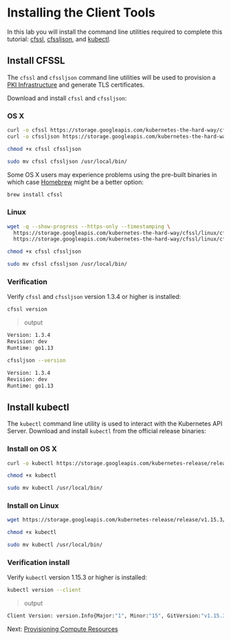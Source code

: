 # Installing the Client Tools

In this lab you will install the command line utilities required to complete this tutorial: [cfssl](https://github.com/cloudflare/cfssl), [cfssljson](https://github.com/cloudflare/cfssl), and [kubectl](https://kubernetes.io/docs/tasks/tools/install-kubectl).

## Install CFSSL

The `cfssl` and `cfssljson` command line utilities will be used to provision a [PKI Infrastructure](https://en.wikipedia.org/wiki/Public_key_infrastructure) and generate TLS certificates.

Download and install `cfssl` and `cfssljson`:

### OS X

```bash
curl -o cfssl https://storage.googleapis.com/kubernetes-the-hard-way/cfssl/darwin/cfssl
curl -o cfssljson https://storage.googleapis.com/kubernetes-the-hard-way/cfssl/darwin/cfssljson
```

```bash
chmod +x cfssl cfssljson
```

```bash
sudo mv cfssl cfssljson /usr/local/bin/
```

Some OS X users may experience problems using the pre-built binaries in which case [Homebrew](https://brew.sh) might be a better option:

```bash
brew install cfssl
```

### Linux

```bash
wget -q --show-progress --https-only --timestamping \
  https://storage.googleapis.com/kubernetes-the-hard-way/cfssl/linux/cfssl \
  https://storage.googleapis.com/kubernetes-the-hard-way/cfssl/linux/cfssljson
```

```bash
chmod +x cfssl cfssljson
```

```bash
sudo mv cfssl cfssljson /usr/local/bin/
```

### Verification

Verify `cfssl` and `cfssljson` version 1.3.4 or higher is installed:

```bash
cfssl version
```

> output

```bash
Version: 1.3.4
Revision: dev
Runtime: go1.13
```

```bash
cfssljson --version
```

```bash
Version: 1.3.4
Revision: dev
Runtime: go1.13
```

## Install kubectl

The `kubectl` command line utility is used to interact with the Kubernetes API Server. Download and install `kubectl` from the official release binaries:

### Install on OS X

```bash
curl -o kubectl https://storage.googleapis.com/kubernetes-release/release/v1.15.3/bin/darwin/amd64/kubectl
```

```bash
chmod +x kubectl
```

```bash
sudo mv kubectl /usr/local/bin/
```

### Install on Linux

```bash
wget https://storage.googleapis.com/kubernetes-release/release/v1.15.3/bin/linux/amd64/kubectl
```

```bash
chmod +x kubectl
```

```bash
sudo mv kubectl /usr/local/bin/
```

### Verification install

Verify `kubectl` version 1.15.3 or higher is installed:

```bash
kubectl version --client
```

> output

```bash
Client Version: version.Info{Major:"1", Minor:"15", GitVersion:"v1.15.3", GitCommit:"2d3c76f9091b6bec110a5e63777c332469e0cba2", GitTreeState:"clean", BuildDate:"2019-08-19T11:13:54Z", GoVersion:"go1.12.9", Compiler:"gc", Platform:"linux/amd64"}
```

Next: [Provisioning Compute Resources](03-compute-resources.md)
